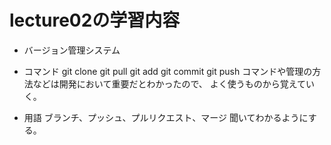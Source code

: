 # lecture02の学習内容
- バージョン管理システム

* コマンド
git clone
git pull
git add
git commit
git push
コマンドや管理の方法などは開発において重要だとわかったので、
よく使うものから覚えていく。

* 用語
ブランチ、プッシュ、プルリクエスト、マージ
聞いてわかるようにする。
